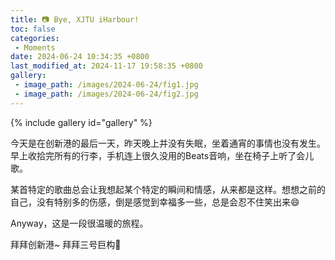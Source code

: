 ```yaml
---
title: 📷 Bye, XJTU iHarbour!
toc: false
categories:
 - Moments
date: 2024-06-24 10:34:35 +0800
last_modified_at: 2024-11-17 19:58:35 +0800
gallery:
 - image_path: /images/2024-06-24/fig1.jpg
 - image_path: /images/2024-06-24/fig2.jpg
---
```


{% include gallery id="gallery" %}

今天是在创新港的最后一天，昨天晚上并没有失眠，坐着通宵的事情也没有发生。早上收拾完所有的行李，手机连上很久没用的Beats音响，坐在椅子上听了会儿歌。

某首特定的歌曲总会让我想起某个特定的瞬间和情感，从来都是这样。想想之前的自己，没有特别多的伤感，倒是感觉到幸福多一些，总是会忍不住笑出来😄

Anyway，这是一段很温暖的旅程。

拜拜创新港\~ 拜拜三号巨构👋
